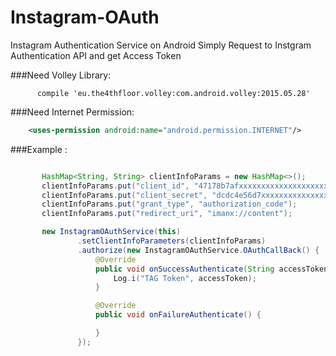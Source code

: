 # Instagram-OAuth
Instagram Authentication Service on Android 
Simply Request to Instgram Authentication API and get Access Token

###Need Volley Library:
```Gradle
      compile 'eu.the4thfloor.volley:com.android.volley:2015.05.28'
 ```
 ###Need Internet Permission:
 
```XML
    <uses-permission android:name="android.permission.INTERNET"/>
```
 
###Example :
 ```Java

        HashMap<String, String> clientInfoParams = new HashMap<>();
        clientInfoParams.put("client_id", "47178b7afxxxxxxxxxxxxxxxxxxxxxxxx");
        clientInfoParams.put("client_secret", "dcdc4e56d7xxxxxxxxxxxxxxxxxxx");
        clientInfoParams.put("grant_type", "authorization_code");
        clientInfoParams.put("redirect_uri", "imanx://content");

        new InstagramOAuthService(this)
                .setClientInfoParameters(clientInfoParams)
                .authorize(new InstagramOAuthService.OAuthCallBack() {
                    @Override
                    public void onSuccessAuthenticate(String accessToken) {
                        Log.i("TAG Token", accessToken);
                    }

                    @Override
                    public void onFailureAuthenticate() {

                    }
                });
 ```

